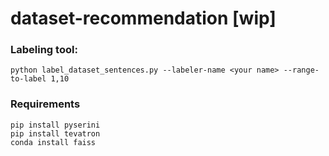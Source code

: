 # dataset-recommendation [wip]

### Labeling tool:
`python label_dataset_sentences.py --labeler-name <your name> --range-to-label 1,10`


### Requirements

```
pip install pyserini
pip install tevatron
conda install faiss
```
